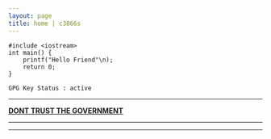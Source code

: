```yaml
---
layout: page
title: home | c3866s
---
```


```term
#include <iostream>
int main() {
    printf("Hello Friend"\n);
    return 0;
}
```
```term
GPG Key Status : active
```
--------------------------------------------------------------------------

**[DONT TRUST THE GOVERNMENT](https://gentoo.org/)**

-------------------------------------------------------------------------

-------------------------------------------------------------------------
